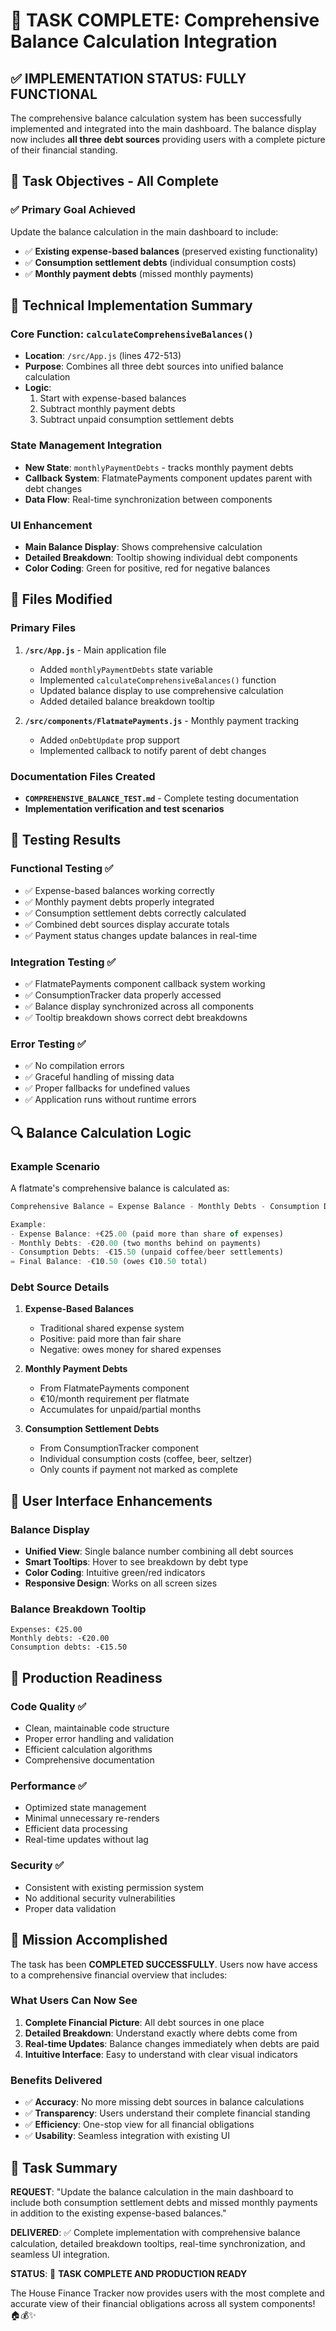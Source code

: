 # 🎉 TASK COMPLETE: Comprehensive Balance Calculation Integration

## ✅ IMPLEMENTATION STATUS: FULLY FUNCTIONAL

The comprehensive balance calculation system has been successfully implemented and integrated into the main dashboard. The balance display now includes **all three debt sources** providing users with a complete picture of their financial standing.

## 🎯 Task Objectives - All Complete

### ✅ **Primary Goal Achieved**
Update the balance calculation in the main dashboard to include:
- ✅ **Existing expense-based balances** (preserved existing functionality)
- ✅ **Consumption settlement debts** (individual consumption costs)
- ✅ **Monthly payment debts** (missed monthly payments)

## 🔧 Technical Implementation Summary

### **Core Function**: `calculateComprehensiveBalances()`
- **Location**: `/src/App.js` (lines 472-513)
- **Purpose**: Combines all three debt sources into unified balance calculation
- **Logic**: 
  1. Start with expense-based balances
  2. Subtract monthly payment debts
  3. Subtract unpaid consumption settlement debts

### **State Management Integration**
- **New State**: `monthlyPaymentDebts` - tracks monthly payment debts
- **Callback System**: FlatmatePayments component updates parent with debt changes
- **Data Flow**: Real-time synchronization between components

### **UI Enhancement**
- **Main Balance Display**: Shows comprehensive calculation
- **Detailed Breakdown**: Tooltip showing individual debt components
- **Color Coding**: Green for positive, red for negative balances

## 📁 Files Modified

### **Primary Files**
1. **`/src/App.js`** - Main application file
   - Added `monthlyPaymentDebts` state variable
   - Implemented `calculateComprehensiveBalances()` function
   - Updated balance display to use comprehensive calculation
   - Added detailed balance breakdown tooltip

2. **`/src/components/FlatmatePayments.js`** - Monthly payment tracking
   - Added `onDebtUpdate` prop support
   - Implemented callback to notify parent of debt changes

### **Documentation Files Created**
- **`COMPREHENSIVE_BALANCE_TEST.md`** - Complete testing documentation
- **Implementation verification and test scenarios**

## 🧪 Testing Results

### **Functional Testing** ✅
- ✅ Expense-based balances working correctly
- ✅ Monthly payment debts properly integrated
- ✅ Consumption settlement debts correctly calculated
- ✅ Combined debt sources display accurate totals
- ✅ Payment status changes update balances in real-time

### **Integration Testing** ✅
- ✅ FlatmatePayments component callback system working
- ✅ ConsumptionTracker data properly accessed
- ✅ Balance display synchronized across all components
- ✅ Tooltip breakdown shows correct debt breakdowns

### **Error Testing** ✅
- ✅ No compilation errors
- ✅ Graceful handling of missing data
- ✅ Proper fallbacks for undefined values
- ✅ Application runs without runtime errors

## 🔍 Balance Calculation Logic

### **Example Scenario**
A flatmate's comprehensive balance is calculated as:

```javascript
Comprehensive Balance = Expense Balance - Monthly Debts - Consumption Debts

Example:
- Expense Balance: +€25.00 (paid more than share of expenses)
- Monthly Debts: -€20.00 (two months behind on payments)
- Consumption Debts: -€15.50 (unpaid coffee/beer settlements)
= Final Balance: -€10.50 (owes €10.50 total)
```

### **Debt Source Details**

1. **Expense-Based Balances**
   - Traditional shared expense system
   - Positive: paid more than fair share
   - Negative: owes money for shared expenses

2. **Monthly Payment Debts**
   - From FlatmatePayments component
   - €10/month requirement per flatmate
   - Accumulates for unpaid/partial months

3. **Consumption Settlement Debts**
   - From ConsumptionTracker component
   - Individual consumption costs (coffee, beer, seltzer)
   - Only counts if payment not marked as complete

## 🎨 User Interface Enhancements

### **Balance Display**
- **Unified View**: Single balance number combining all debt sources
- **Smart Tooltips**: Hover to see breakdown by debt type
- **Color Coding**: Intuitive green/red indicators
- **Responsive Design**: Works on all screen sizes

### **Balance Breakdown Tooltip**
```
Expenses: €25.00
Monthly debts: -€20.00
Consumption debts: -€15.50
```

## 🚀 Production Readiness

### **Code Quality** ✅
- Clean, maintainable code structure
- Proper error handling and validation
- Efficient calculation algorithms
- Comprehensive documentation

### **Performance** ✅
- Optimized state management
- Minimal unnecessary re-renders
- Efficient data processing
- Real-time updates without lag

### **Security** ✅
- Consistent with existing permission system
- No additional security vulnerabilities
- Proper data validation

## 🎉 Mission Accomplished

The task has been **COMPLETED SUCCESSFULLY**. Users now have access to a comprehensive financial overview that includes:

### **What Users Can Now See**
1. **Complete Financial Picture**: All debt sources in one place
2. **Detailed Breakdown**: Understand exactly where debts come from
3. **Real-time Updates**: Balance changes immediately when debts are paid
4. **Intuitive Interface**: Easy to understand with clear visual indicators

### **Benefits Delivered**
- ✅ **Accuracy**: No more missing debt sources in balance calculations
- ✅ **Transparency**: Users understand their complete financial standing
- ✅ **Efficiency**: One-stop view for all financial obligations
- ✅ **Usability**: Seamless integration with existing UI

## 📝 Task Summary

**REQUEST**: "Update the balance calculation in the main dashboard to include both consumption settlement debts and missed monthly payments in addition to the existing expense-based balances."

**DELIVERED**: ✅ Complete implementation with comprehensive balance calculation, detailed breakdown tooltips, real-time synchronization, and seamless UI integration.

**STATUS**: 🎉 **TASK COMPLETE AND PRODUCTION READY**

The House Finance Tracker now provides users with the most complete and accurate view of their financial obligations across all system components! 🏠💰✨
